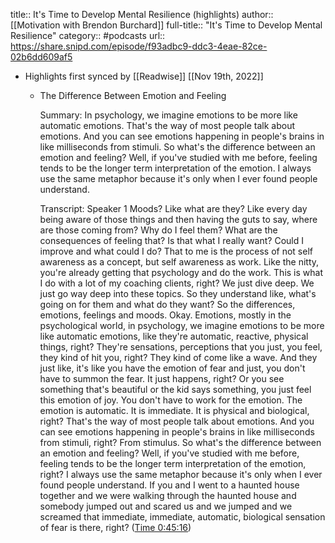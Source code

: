 title:: It's Time to Develop Mental Resilience (highlights)
author:: [[Motivation with Brendon Burchard]]
full-title:: "It's Time to Develop Mental Resilience"
category:: #podcasts
url:: https://share.snipd.com/episode/f93adbc9-ddc3-4eae-82ce-02b6dd609af5

- Highlights first synced by [[Readwise]] [[Nov 19th, 2022]]
	- The Difference Between Emotion and Feeling
	  
	  Summary:
	  In psychology, we imagine emotions to be more like automatic emotions. That's the way of most people talk about emotions. And you can see emotions happening in people's brains in like milliseconds from stimuli. So what's the difference between an emotion and feeling? Well, if you've studied with me before, feeling tends to be the longer term interpretation of the emotion. I always use the same metaphor because it's only when I ever found people understand.
	  
	  Transcript:
	  Speaker 1
	  Moods? Like what are they? Like every day being aware of those things and then having the guts to say, where are those coming from? Why do I feel them? What are the consequences of feeling that? Is that what I really want? Could I improve and what could I do? That to me is the process of not self awareness as a concept, but self awareness as work. Like the nitty, you're already getting that psychology and do the work. This is what I do with a lot of my coaching clients, right? We just dive deep. We just go way deep into these topics. So they understand like, what's going on for them and what do they want? So the differences, emotions, feelings and moods. Okay. Emotions, mostly in the psychological world, in psychology, we imagine emotions to be more like automatic emotions, like they're automatic, reactive, physical things, right? They're sensations, perceptions that you just, you feel, they kind of hit you, right? They kind of come like a wave. And they just like, it's like you have the emotion of fear and just, you don't have to summon the fear. It just happens, right? Or you see something that's beautiful or the kid says something, you just feel this emotion of joy. You don't have to work for the emotion. The emotion is automatic. It is immediate. It is physical and biological, right? That's the way of most people talk about emotions. And you can see emotions happening in people's brains in like milliseconds from stimuli, right? From stimulus. So what's the difference between an emotion and feeling? Well, if you've studied with me before, feeling tends to be the longer term interpretation of the emotion, right? I always use the same metaphor because it's only when I ever found people understand. If you and I went to a haunted house together and we were walking through the haunted house and somebody jumped out and scared us and we jumped and we screamed that immediate, immediate, automatic, biological sensation of fear is there, right? ([Time 0:45:16](https://share.snipd.com/snip/c9c72441-489c-4814-a8f0-88c33813cc73))